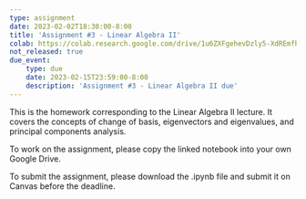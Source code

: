 ```yaml
---
type: assignment
date: 2023-02-02T18:30:00-8:00
title: 'Assignment #3 - Linear Algebra II'
colab: https://colab.research.google.com/drive/1u6ZXFgehevDzly5-XdREmfhDaENYLhfG?usp=share_link
not_released: true
due_event: 
    type: due
    date: 2023-02-15T23:59:00-8:00
    description: 'Assignment #3 - Linear Algebra II due'
---
```

This is the homework corresponding to the Linear Algebra II lecture. It covers the concepts of change of basis, eigenvectors and eigenvalues, and principal components analysis.

To work on the assignment, please copy the linked notebook into your own Google Drive. 

To submit the assignment, please download the .ipynb file and submit it on Canvas before the deadline.
